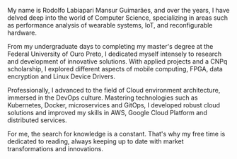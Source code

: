 My name is Rodolfo Labiapari Mansur Guimarães, and over the years, I have delved deep into the world of Computer Science, specializing in areas such as performance analysis of wearable systems, IoT, and reconfigurable hardware.

From my undergraduate days to completing my master's degree at the Federal University of Ouro Preto, I dedicated myself intensely to research and development of innovative solutions. With applied projects and a CNPq scholarship, I explored different aspects of mobile computing, FPGA, data encryption and Linux Device Drivers.

Professionally, I advanced to the field of Cloud environment architecture, immersed in the DevOps culture. Mastering technologies such as Kubernetes, Docker, microservices and GitOps, I developed robust cloud solutions and improved my skills in AWS, Google Cloud Platform and distributed services.

For me, the search for knowledge is a constant. That's why my free time is dedicated to reading, always keeping up to date with market transformations and innovations.
